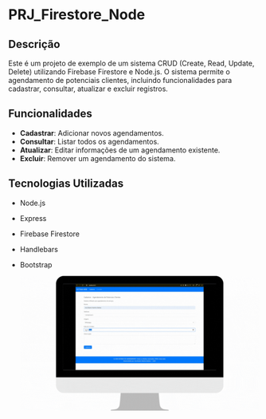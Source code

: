 # PRJ_Firestore_Node

## Descrição

Este é um projeto de exemplo de um sistema CRUD (Create, Read, Update, Delete) utilizando Firebase Firestore e Node.js. O sistema permite o agendamento de potenciais clientes, incluindo funcionalidades para cadastrar, consultar, atualizar e excluir registros.

## Funcionalidades

- **Cadastrar**: Adicionar novos agendamentos.
- **Consultar**: Listar todos os agendamentos.
- **Atualizar**: Editar informações de um agendamento existente.
- **Excluir**: Remover um agendamento do sistema.

## Tecnologias Utilizadas

- Node.js
- Express
- Firebase Firestore
- Handlebars
- Bootstrap

  <img  src="https://github.com/DevAnaBeatriz/PRJ_Firestore_Node/blob/main/gif.gif"  />


